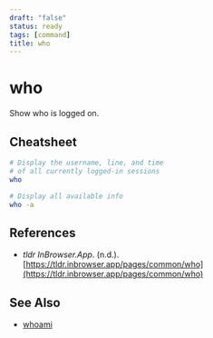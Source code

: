 ```yaml
---
draft: "false"
status: ready
tags: [command]
title: who
---
```


# who

Show who is logged on.

## Cheatsheet

```bash
# Display the username, line, and time
# of all currently logged-in sessions
who

# Display all available info
who -a
```

## References

- _tldr InBrowser.App_. (n.d.). [https://tldr.inbrowser.app/pages/common/who](https://tldr.inbrowser.app/pages/common/who)

## See Also

- [whoami](whoami.md)
